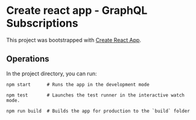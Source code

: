 # Create react app - GraphQL Subscriptions
This project was bootstrapped with [Create React App](https://github.com/facebook/create-react-app).

## Operations
In the project directory, you can run:
```
npm start      # Runs the app in the development mode

npm test       # Launches the test runner in the interactive watch mode.

npm run build  # Builds the app for production to the `build` folder
```
